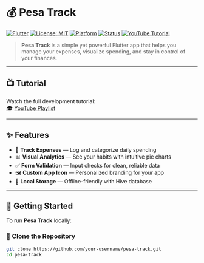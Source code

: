 # 💰 Pesa Track

[![Flutter](https://img.shields.io/badge/Flutter-3.22-blue?logo=flutter)](https://flutter.dev)
[![License: MIT](https://img.shields.io/badge/License-MIT-yellow.svg)](LICENSE)
[![Platform](https://img.shields.io/badge/Platform-Android%20%7C%20iOS%20%7C%20Web-green)]()
[![Status](https://img.shields.io/badge/Status-Active-brightgreen)]()
[![YouTube Tutorial](https://img.shields.io/badge/Watch-Tutorial-red?logo=youtube)](https://youtube.com/playlist?list=PLhL_w8BCPyxAPM1RJHteTrHrvNVI7QSwX&si=YLMCd1UbYCoShlKU)

> **Pesa Track** is a simple yet powerful Flutter app that helps you manage your expenses, visualize spending, and stay in control of your finances.

---

## 📺 Tutorial

Watch the full development tutorial:  
🎓 [YouTube Playlist](https://youtube.com/playlist?list=PLhL_w8BCPyxAPM1RJHteTrHrvNVI7QSwX&si=YLMCd1UbYCoShlKU)

---

## ✨ Features

- 🧾 **Track Expenses** — Log and categorize daily spending
- 📊 **Visual Analytics** — See your habits with intuitive pie charts
- ✅ **Form Validation** — Input checks for clean, reliable data
- 🖼️ **Custom App Icon** — Personalized branding for your app
- 💾 **Local Storage** — Offline-friendly with Hive database

---

## 🚀 Getting Started

To run **Pesa Track** locally:

### 🔁 Clone the Repository

```bash
git clone https://github.com/your-username/pesa-track.git
cd pesa-track

